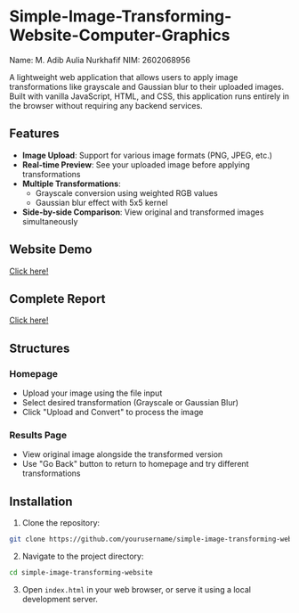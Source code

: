 # Simple-Image-Transforming-Website-Computer-Graphics
Name: M. Adib Aulia Nurkhafif
NIM: 2602068956

A lightweight web application that allows users to apply image transformations like grayscale and Gaussian blur to their uploaded images. Built with vanilla JavaScript, HTML, and CSS, this application runs entirely in the browser without requiring any backend services.

## Features

- **Image Upload**: Support for various image formats (PNG, JPEG, etc.)
- **Real-time Preview**: See your uploaded image before applying transformations
- **Multiple Transformations**:
  - Grayscale conversion using weighted RGB values
  - Gaussian blur effect with 5x5 kernel
- **Side-by-side Comparison**: View original and transformed images simultaneously

## Website Demo
[Click here!](https://1frazel.github.io/Simple-Image-Transforming-Website-Computer-Graphics/)

## Complete Report
[Click here!](https://binusianorg-my.sharepoint.com/personal/m_nurkhafif_binus_ac_id/_layouts/15/guestaccess.aspx?share=EXAJbXPXtxxOnfpfWQvmNocBzgT62oiWo2Ce-0OXvRyGEg&e=NHxJKq)

## Structures

### Homepage
- Upload your image using the file input
- Select desired transformation (Grayscale or Gaussian Blur)
- Click "Upload and Convert" to process the image

### Results Page
- View original image alongside the transformed version
- Use "Go Back" button to return to homepage and try different transformations

## Installation

1. Clone the repository:
```bash
git clone https://github.com/yourusername/simple-image-transforming-website.git
```

2. Navigate to the project directory:
```bash
cd simple-image-transforming-website
```

3. Open `index.html` in your web browser, or serve it using a local development server.
